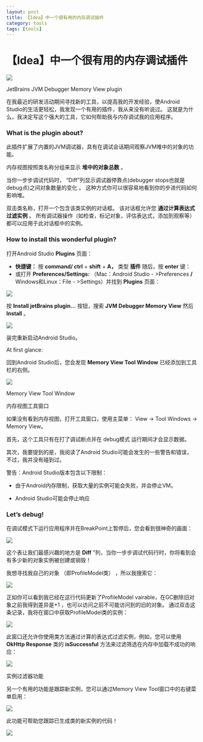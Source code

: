 ```yaml
---
layout: post
title: 【Idea】中一个很有用的内存调试插件
category: tools
tags: [tools]
---
```


# 【Idea】中一个很有用的内存调试插件


![](https://ziyekudeng.github.io/assets/images/2019/0212/jvm-debugger-memory-view-plugin/1.png)

JetBrains JVM Debugger Memory View plugin

在我最近的研发活动期间寻找新的工具，以提高我的开发经验，使Android Studio的生活更轻松，我发现一个有用的插件，我从来没有听说过。 这就是为什么，我决定写这个强大的工具，它如何帮助我与内存调试我的应用程序。

### What is the plugin about?



此插件扩展了内置的JVM调试器，具有在调试会话期间观察JVM堆中的对象的功能。

内存视图按照类名称分组来显示 **堆中的对象总数** 。

当你一步步调试代码时， “Diff”列显示调试器停靠点(debugger stops也就是debug点)之间对象数量的变化 。 这种方式你可以很容易地看到你的步进代码如何影响堆。

双击类名称，打开一个包含该类实例的对话框。 该对话框允许您 **通过计算表达式过滤实例** 。 所有调试器操作（如检查，标记对象，评估表达式，添加到观察等）都可以应用于此对话框中的实例。

### How to install this wonderful plugin?

打开Android Studio **Plugins** 页面：

*   **快捷键：** 按 **command/ ctrl** + **shift** + **A，** 类型 **插件** 随后，按 **enter** 键：
*   或打开 **Preferences/Settings:** （Mac：Android Studio - >Preferences **/** Windows和Linux：File - >Settings）并找到 **Plugins** 页面：

![](https://ziyekudeng.github.io/assets/images/2019/0212/jvm-debugger-memory-view-plugin/2.png)

按 **Install jetBrains plugin…** 按钮，搜索 **JVM Debugger Memory View** 然后 **Install** 。

![](https://ziyekudeng.github.io/assets/images/2019/0212/jvm-debugger-memory-view-plugin/3.png)

装完重新启动Android Studio。

At first glance:

回到Android Studio后，您会发现 **Memory View Tool Window** 已经添加到工具栏的右侧。

![](https://ziyekudeng.github.io/assets/images/2019/0212/jvm-debugger-memory-view-plugin/4.png)

Memory View Tool Window

内存视图工具窗口

如果没有看到内存视图，打开工具窗口，使用主菜单： View → Tool Windows → Memory View。

首先，这个工具只有在打了调试断点并在 debug模式 运行期间才会显示数据。

其次，我要提到的是，我阅读了Android Studio可能会发生的一些警告和错误，不过，我并没有碰到过。

警告：Android Studio版本包含以下限制：

*   由于Android内存限制，获取大量的实例可能会失败，并会停止VM。

*   Android Studio可能会停止响应



### Let’s debug!

在调试模式下运行应用程序并在BreakPoint上暂停后，您会看到很神奇的画面：

![](https://ziyekudeng.github.io/assets/images/2019/0212/jvm-debugger-memory-view-plugin/5.png)

这个表让我们最感兴趣的地方是 **Diff** ”列，当你一步步调试代码行时，你将看到会有多少新的对象实例被创建或销毁！

我想寻找我自己的对象 （即ProfileModel类） ，所以我搜索它：

![](https://ziyekudeng.github.io/assets/images/2019/0212/jvm-debugger-memory-view-plugin/6.png)

正如你可以看到我已经在这行代码更新了ProfileModel vairable，在GC删除旧对象之前我得到差异是+1 ，也可以访问之前不可能访问到的旧的对象。 通过双击这条记录，我将在窗口中获取ProfileModel类的实例：

![](https://ziyekudeng.github.io/assets/images/2019/0212/jvm-debugger-memory-view-plugin/7.png)

此窗口还允许你使用类方法通过计算的表达式过滤实例，例如，您可以使用 **OkHttp Response** 类的 **isSuccessful** 方法来过滤筛选在内存中加载不成功的响应：

![](https://ziyekudeng.github.io/assets/images/2019/0212/jvm-debugger-memory-view-plugin/8.png)

实例过滤器功能

另一个有用的功能是跟踪新实例，您可以通过Memory View Tool窗口中的右键菜单启用：

![](https://ziyekudeng.github.io/assets/images/2019/0212/jvm-debugger-memory-view-plugin/9.png)

此功能可帮助您跟踪已生成类的新实例的代码！

![](https://ziyekudeng.github.io/assets/images/2019/0212/jvm-debugger-memory-view-plugin/10.png)


 


 
